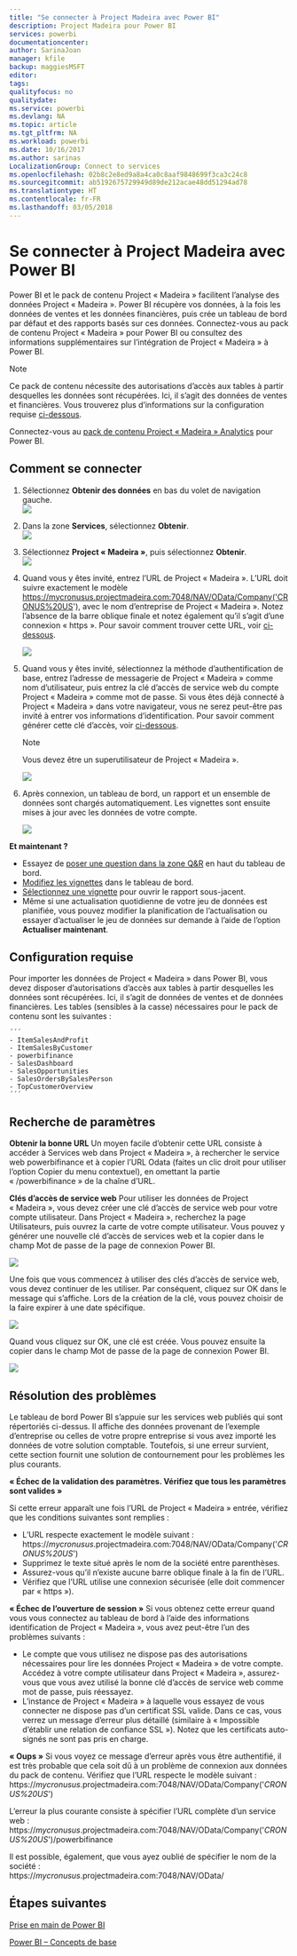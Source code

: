```yaml
---
title: "Se connecter à Project Madeira avec Power BI"
description: Project Madeira pour Power BI
services: powerbi
documentationcenter: 
author: SarinaJoan
manager: kfile
backup: maggiesMSFT
editor: 
tags: 
qualityfocus: no
qualitydate: 
ms.service: powerbi
ms.devlang: NA
ms.topic: article
ms.tgt_pltfrm: NA
ms.workload: powerbi
ms.date: 10/16/2017
ms.author: sarinas
LocalizationGroup: Connect to services
ms.openlocfilehash: 02b8c2e8ed9a8a4ca0c8aaf9848699f3ca3c24c8
ms.sourcegitcommit: ab5192675729949d89de212acae48dd51294ad78
ms.translationtype: HT
ms.contentlocale: fr-FR
ms.lasthandoff: 03/05/2018
---
```

# <a name="connect-to-project-madeira-with-power-bi"></a>Se connecter à Project Madeira avec Power BI
Power BI et le pack de contenu Project « Madeira » facilitent l’analyse des données Project « Madeira ». Power BI récupère vos données, à la fois les données de ventes et les données financières, puis crée un tableau de bord par défaut et des rapports basés sur ces données.
Connectez-vous au pack de contenu Project « Madeira » pour Power BI ou consultez des informations supplémentaires sur l’intégration de Project « Madeira » à Power BI.

>[!NOTE]
>Ce pack de contenu nécessite des autorisations d’accès aux tables à partir desquelles les données sont récupérées. Ici, il s’agit des données de ventes et financières. Vous trouverez plus d’informations sur la configuration requise [ci-dessous](#Requirements).

Connectez-vous au [pack de contenu Project « Madeira » Analytics](https://app.powerbi.com/getdata/services/project-madeira) pour Power BI.

## <a name="how-to-connect"></a>Comment se connecter
1. Sélectionnez **Obtenir des données** en bas du volet de navigation gauche.  
    ![](media/service-connect-to-project-madeira/getdata.png)
2. Dans la zone **Services**, sélectionnez **Obtenir**.  
    ![](media/service-connect-to-project-madeira/services.png)
3. Sélectionnez **Project « Madeira »**, puis sélectionnez **Obtenir**.  
    ![](media/service-connect-to-project-madeira/projectmadeira.png)
4. Quand vous y êtes invité, entrez l’URL de Project « Madeira ». L’URL doit suivre exactement le modèle https://mycronusus.projectmadeira.com:7048/NAV/OData/Company('CRONUS%20US'), avec le nom d’entreprise de Project « Madeira ». Notez l’absence de la barre oblique finale et notez également qu’il s’agit d’une connexion « https ». Pour savoir comment trouver cette URL, voir [ci-dessous](#FindingParams).  
   
    ![](media/service-connect-to-project-madeira/params.png)
5. Quand vous y êtes invité, sélectionnez la méthode d’authentification de base, entrez l’adresse de messagerie de Project « Madeira » comme nom d’utilisateur, puis entrez la clé d’accès de service web du compte Project « Madeira » comme mot de passe. Si vous êtes déjà connecté à Project « Madeira » dans votre navigateur, vous ne serez peut-être pas invité à entrer vos informations d’identification. Pour savoir comment générer cette clé d’accès, voir [ci-dessous](#FindingParams).  
   
    >[!NOTE]
    >Vous devez être un superutilisateur de Project « Madeira ».
   
   ![](media/service-connect-to-project-madeira/creds.png)
6. Après connexion, un tableau de bord, un rapport et un ensemble de données sont chargés automatiquement. Les vignettes sont ensuite mises à jour avec les données de votre compte.  
   
    ![](media/service-connect-to-project-madeira/dashboard.png)

**Et maintenant ?**

* Essayez de [poser une question dans la zone Q&R](power-bi-q-and-a.md) en haut du tableau de bord.
* [Modifiez les vignettes](service-dashboard-edit-tile.md) dans le tableau de bord.
* [Sélectionnez une vignette](service-dashboard-tiles.md) pour ouvrir le rapport sous-jacent.
* Même si une actualisation quotidienne de votre jeu de données est planifiée, vous pouvez modifier la planification de l’actualisation ou essayer d’actualiser le jeu de données sur demande à l’aide de l’option **Actualiser maintenant**.

<a name="Requirements"></a>

## <a name="system-requirements"></a>Configuration requise
Pour importer les données de Project « Madeira » dans Power BI, vous devez disposer d’autorisations d’accès aux tables à partir desquelles les données sont récupérées. Ici, il s’agit de données de ventes et de données financières. Les tables (sensibles à la casse) nécessaires pour le pack de contenu sont les suivantes :  
 
    ´´´ 
    - ItemSalesAndProfit  
    - ItemSalesByCustomer  
    - powerbifinance  
    - SalesDashboard  
    - SalesOpportunities  
    - SalesOrdersBySalesPerson  
    - TopCustomerOverview  
    ´´´ 

<a name="FindingParams"></a>

## <a name="finding-parameters"></a>Recherche de paramètres
**Obtenir la bonne URL** Un moyen facile d’obtenir cette URL consiste à accéder à Services web dans Project « Madeira », à rechercher le service web powerbifinance et à copier l’URL Odata (faites un clic droit pour utiliser l’option Copier du menu contextuel), en omettant la partie « /powerbifinance » de la chaîne d’URL.

**Clés d’accès de service web** Pour utiliser les données de Project « Madeira », vous devez créer une clé d’accès de service web pour votre compte utilisateur. Dans Project « Madeira », recherchez la page Utilisateurs, puis ouvrez la carte de votre compte utilisateur. Vous pouvez y générer une nouvelle clé d’accès de services web et la copier dans le champ Mot de passe de la page de connexion Power BI.

![](media/service-connect-to-project-madeira/accesskey.png)

Une fois que vous commencez à utiliser des clés d’accès de service web, vous devez continuer de les utiliser. Par conséquent, cliquez sur OK dans le message qui s’affiche.
Lors de la création de la clé, vous pouvez choisir de la faire expirer à une date spécifique.

![](media/service-connect-to-project-madeira/accesskey2.png)

Quand vous cliquez sur OK, une clé est créée. Vous pouvez ensuite la copier dans le champ Mot de passe de la page de connexion Power BI.

![](media/service-connect-to-project-madeira/accesskey3.png)

## <a name="troubleshooting"></a>Résolution des problèmes
Le tableau de bord Power BI s’appuie sur les services web publiés qui sont répertoriés ci-dessus. Il affiche des données provenant de l’exemple d’entreprise ou celles de votre propre entreprise si vous avez importé les données de votre solution comptable. Toutefois, si une erreur survient, cette section fournit une solution de contournement pour les problèmes les plus courants.

**« Échec de la validation des paramètres. Vérifiez que tous les paramètres sont valides »**

Si cette erreur apparaît une fois l’URL de Project « Madeira » entrée, vérifiez que les conditions suivantes sont remplies :  

   - L’URL respecte exactement le modèle suivant : https://*mycronusus*.projectmadeira.com:7048/NAV/OData/Company('*CRONUS%20US*')  
   - Supprimez le texte situé après le nom de la société entre parenthèses.  
   - Assurez-vous qu’il n’existe aucune barre oblique finale à la fin de l’URL.  
   - Vérifiez que l’URL utilise une connexion sécurisée (elle doit commencer par « https »).  

**« Échec de l’ouverture de session »** Si vous obtenez cette erreur quand vous vous connectez au tableau de bord à l’aide des informations identification de Project « Madeira », vous avez peut-être l’un des problèmes suivants :  

   - Le compte que vous utilisez ne dispose pas des autorisations nécessaires pour lire les données Project « Madeira » de votre compte. Accédez à votre compte utilisateur dans Project « Madeira », assurez-vous que vous avez utilisé la bonne clé d’accès de service web comme mot de passe, puis réessayez.  
   - L’instance de Project « Madeira » à laquelle vous essayez de vous connecter ne dispose pas d’un certificat SSL valide. Dans ce cas, vous verrez un message d’erreur plus détaillé (similaire à « Impossible d’établir une relation de confiance SSL »). Notez que les certificats auto-signés ne sont pas pris en charge.  

**« Oups »** Si vous voyez ce message d’erreur après vous être authentifié, il est très probable que cela soit dû à un problème de connexion aux données du pack de contenu. Vérifiez que l’URL respecte le modèle suivant :  
    https://*mycronusus*.projectmadeira.com:7048/NAV/OData/Company('*CRONUS%20US*')

L’erreur la plus courante consiste à spécifier l’URL complète d’un service web :  
    https://*mycronusus*.projectmadeira.com:7048/NAV/OData/Company('*CRONUS%20US*')/powerbifinance

Il est possible, également, que vous ayez oublié de spécifier le nom de la société :   
    https://*mycronusus*.projectmadeira.com:7048/NAV/OData/

## <a name="next-steps"></a>Étapes suivantes
[Prise en main de Power BI](service-get-started.md)

[Power BI – Concepts de base](service-basic-concepts.md)

